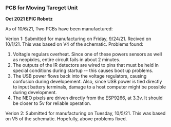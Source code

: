 ### PCB for Moving Tareget Unit
**Oct 2021 EPIC Robotz**

As of 10/6/21, Two PCBs have been manufactured:

Verion 1:  Submitted for manufacturing on Friday, 9/24/21. Recived on 10/1/21.  This was based on V4 of the schematic.
Problems found:
1. Voltagle regulars overheat.  Since one of these powers sensors as well as neopixles, entire circult fails in about 2 minutes.
2. The outputs of the IR detectors are wired to pins that must be held in special conditions during startup -- this causes boot up problems.
3. The USB power flows back into the voltage regulators, causing confusion during developement.  Also, since USB power is tied directly
to input battery terminals, damage to a host computer might be possible during development.
4. The NEO pixels are driven directly from the ESP9266, at 3.3v.  It should be closer to 5v for reliable operation.

Verion 2: Submitted for manufacturing on Tuesday, 10/5/21.  This was based on V5 of the schematic. 
Hopefully, above problems fixed.

